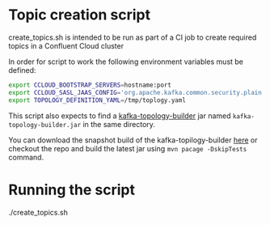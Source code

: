 # Topic creation script

create_topics.sh is intended to be run as part of a CI job to create required topics in a Confluent Cloud cluster

In order for script to work the following environment variables must be defined:

```bash
export CCLOUD_BOOTSTRAP_SERVERS=hostname:port
export CCLOUD_SASL_JAAS_CONFIG='org.apache.kafka.common.security.plain.PlainLoginModule   required username="username"   password="password"    ;'
export TOPOLOGY_DEFINITION_YAML=/tmp/toplogy.yaml
```

This script also expects to find a [kafka-topology-builder](https://github.com/purbon/kafka-topology-builder) jar named `kafka-topology-builder.jar` in the same directory.

You can download the snapshot build of the kafka-topilogy-builder [here](http://ln.kiril.org/Q2IMJl+) or checkout the repo and build the latest jar using `mvn pacage -DskipTests` command.

# Running the script

./create_topics.sh
